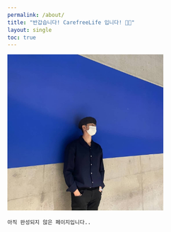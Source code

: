 ```yaml
---
permalink: /about/
title: "반갑습니다! CarefreeLife 입니다! 👋🏻"
layout: single
toc: true
---
```

<div>
    <img src="/assets/images/about.jpg" alt="about_meee" width="70%" min-width="700px" itemprop="image">
</div>

```
아직 완성되지 않은 페이지입니다..
```
